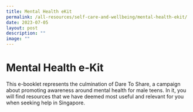 ```yaml
---
title: Mental Health eKit
permalink: /all-resources/self-care-and-wellbeing/mental-health-ekit/
date: 2023-07-05
layout: post
description: ""
image: ""
---
```

# Mental Health e-Kit
This e-booklet represents the culmination of Dare To Share, a campaign about promoting awareness around mental health for male teens. In it, you will find resources that we have deemed most useful and relevant for you when seeking help in Singapore.